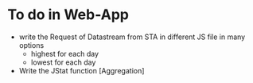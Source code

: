 # To do in Web-App
- write the Request of Datastream from STA in different JS file in many options
  - highest for each day 
  - lowest for each day
- Write the JStat function [Aggregation]